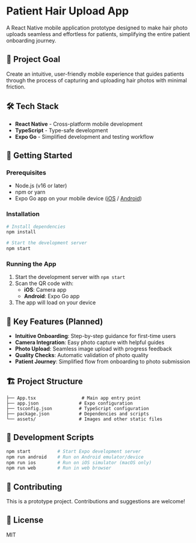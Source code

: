 # Patient Hair Upload App

A React Native mobile application prototype designed to make hair photo uploads seamless and effortless for patients, simplifying the entire patient onboarding journey.

## 🎯 Project Goal

Create an intuitive, user-friendly mobile experience that guides patients through the process of capturing and uploading hair photos with minimal friction.

## 🛠️ Tech Stack

- **React Native** - Cross-platform mobile development
- **TypeScript** - Type-safe development
- **Expo Go** - Simplified development and testing workflow

## 🚀 Getting Started

### Prerequisites

- Node.js (v16 or later)
- npm or yarn
- Expo Go app on your mobile device ([iOS](https://apps.apple.com/app/apple-store/id982107779) / [Android](https://play.google.com/store/apps/details?id=host.exp.exponent))

### Installation

```bash
# Install dependencies
npm install

# Start the development server
npm start
```

### Running the App

1. Start the development server with `npm start`
2. Scan the QR code with:
   - **iOS**: Camera app
   - **Android**: Expo Go app
3. The app will load on your device

## 📱 Key Features (Planned)

- **Intuitive Onboarding**: Step-by-step guidance for first-time users
- **Camera Integration**: Easy photo capture with helpful guides
- **Photo Upload**: Seamless image upload with progress feedback
- **Quality Checks**: Automatic validation of photo quality
- **Patient Journey**: Simplified flow from onboarding to photo submission

## 🏗️ Project Structure

```
├── App.tsx                 # Main app entry point
├── app.json               # Expo configuration
├── tsconfig.json          # TypeScript configuration
├── package.json           # Dependencies and scripts
└── assets/                # Images and other static files
```

## 📝 Development Scripts

```bash
npm start          # Start Expo development server
npm run android    # Run on Android emulator/device
npm run ios        # Run on iOS simulator (macOS only)
npm run web        # Run in web browser
```

## 🤝 Contributing

This is a prototype project. Contributions and suggestions are welcome!

## 📄 License

MIT
